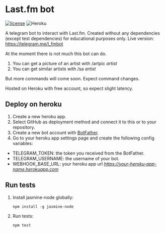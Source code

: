 # Last.fm bot
[![license](https://img.shields.io/github/license/mashape/apistatus.svg?maxAge=2592000)](README.md)
![Heroku](https://heroku-badge.herokuapp.com/?app=lastfmbot&root=status&style=flat)

A telegram bot to interact with Last.fm. Created without any dependencies (except test dependencies) for educational purposes only. Live version: https://telegram.me/l_fmbot

At the moment there is not much this bot can do.

1. You can get a picture of an artist with /artpic *artist*
2. You can get similar artists with /sa *artist*

But more commands will come soon. Expect command changes.

Hosted on Heroku with free account, so expect slight latency.

## Deploy on heroku

1. Create a new heroku app.
2. Select GitHub as deployment method and connect it to this or to your repository.
3. Create a new bot account with [BotFather](https://telegram.me/BotFather).
4. Go to your heroku app settings page and create the following config variables: 
 - TELEGRAM_TOKEN: the token you received from the BotFather.
 - TELEGRAM_USERNAME: the username of your bot.
 - WEBHOOK_BASE_URL: your heroku app url *https://your-heroku-app-name.herokuapp.com*

## Run tests
1. Install jasmine-node globally:
    ```
    npm install -g jasmine-node
    ```
2. Run tests:
    ```
    npm test
    ```

